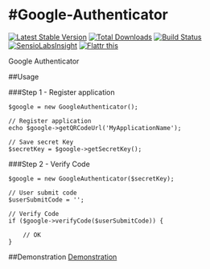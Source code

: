 #Google-Authenticator
====================

[![Latest Stable Version](https://poser.pugx.org/johnstyle/google-authenticator/v/stable.png)](https://packagist.org/packages/johnstyle/google-authenticator)
[![Total Downloads](https://poser.pugx.org/johnstyle/google-authenticator/downloads.png)](https://packagist.org/packages/johnstyle/google-authenticator)
[![Build Status](https://travis-ci.org/johnstyle/google-authenticator.png?branch=master)](https://travis-ci.org/johnstyle/google-authenticator)
[![SensioLabsInsight](https://insight.sensiolabs.com/projects/1ca02d65-8610-44ac-ba40-84390b0873b5/mini.png)](https://insight.sensiolabs.com/projects/1ca02d65-8610-44ac-ba40-84390b0873b5)
[![Flattr this](https://api.flattr.com/button/flattr-badge-large.png)](https://flattr.com/submit/auto?user_id=Johnstyle&url=https%3A%2F%2Fgithub.com%2Fjohnstyle%2Fgoogle-authenticator%2F)

Google Authenticator

##Usage

###Step 1 - Register application

    $google = new GoogleAuthenticator();

    // Register application
    echo $google->getQRCodeUrl('MyApplicationName');

    // Save secret Key
    $secretKey = $google->getSecretKey();


###Step 2 - Verify Code

    $google = new GoogleAuthenticator($secretKey);

    // User submit code
    $userSubmitCode = '';

    // Verify Code
    if ($google->verifyCode($userSubmitCode)) {

        // OK
    }

##Demonstration
[Demonstration](http://github.johnstyle.fr/repository/johnstyle/google-authenticator/)
